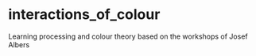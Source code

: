 # interactions_of_colour
Learning processing and colour theory based on the workshops of Josef Albers
